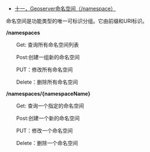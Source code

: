 - [十一，Geoserver命名空间（/namespace）](https://www.cnblogs.com/chenjq0717/p/12437038.html)

命名空间是功能类型的唯一可标识分组。它由前缀和URI标识。

**/namespaces**

　　Get: 查询所有命名空间列表

　　Post:创建一组新的命名空间

　　PUT：修改所有命名空间

　　Delete：删除所有命名空间

 

**/namespaces/{namespaceName}**

　　Get: 查询一个指定的命名空间

　　Post:创建一个新的命名空间

　　PUT：修改一个命名空间

　　Delete：删除一个命名空间